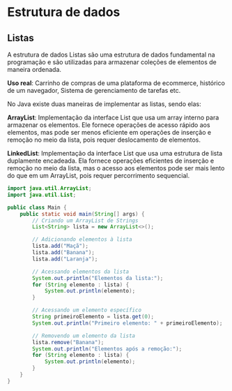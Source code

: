 # Estrutura de dados

##  Listas

A estrutura de dados Listas são uma estrutura de dados fundamental
na programação e são utilizadas para armazenar coleções de elementos
de maneira ordenada.

**Uso real**: Carrinho de compras de uma plataforma de ecommerce, histórico de um navegador, Sistema de gerenciamento de tarefas etc.

No Java existe duas maneiras de implementar as listas, sendo elas:

**ArrayList**: Implementação da interface List que usa um array interno para armazenar os elementos. Ele fornece operações de acesso rápido aos elementos, mas pode ser menos eficiente em operações de inserção e remoção no meio da lista, pois requer deslocamento de elementos.

**LinkedList**: Implementação da interface List que usa uma estrutura de lista duplamente encadeada. Ela fornece operações eficientes de inserção e remoção no meio da lista, mas o acesso aos elementos pode ser mais lento do que em um ArrayList, pois requer percorrimento sequencial.

```java
import java.util.ArrayList;
import java.util.List;

public class Main {
    public static void main(String[] args) {
        // Criando um ArrayList de Strings
        List<String> lista = new ArrayList<>();

        // Adicionando elementos à lista
        lista.add("Maçã");
        lista.add("Banana");
        lista.add("Laranja");

        // Acessando elementos da lista
        System.out.println("Elementos da lista:");
        for (String elemento : lista) {
            System.out.println(elemento);
        }

        // Acessando um elemento específico
        String primeiroElemento = lista.get(0);
        System.out.println("Primeiro elemento: " + primeiroElemento);

        // Removendo um elemento da lista
        lista.remove("Banana");
        System.out.println("Elementos após a remoção:");
        for (String elemento : lista) {
            System.out.println(elemento);
        }
    }
}
```